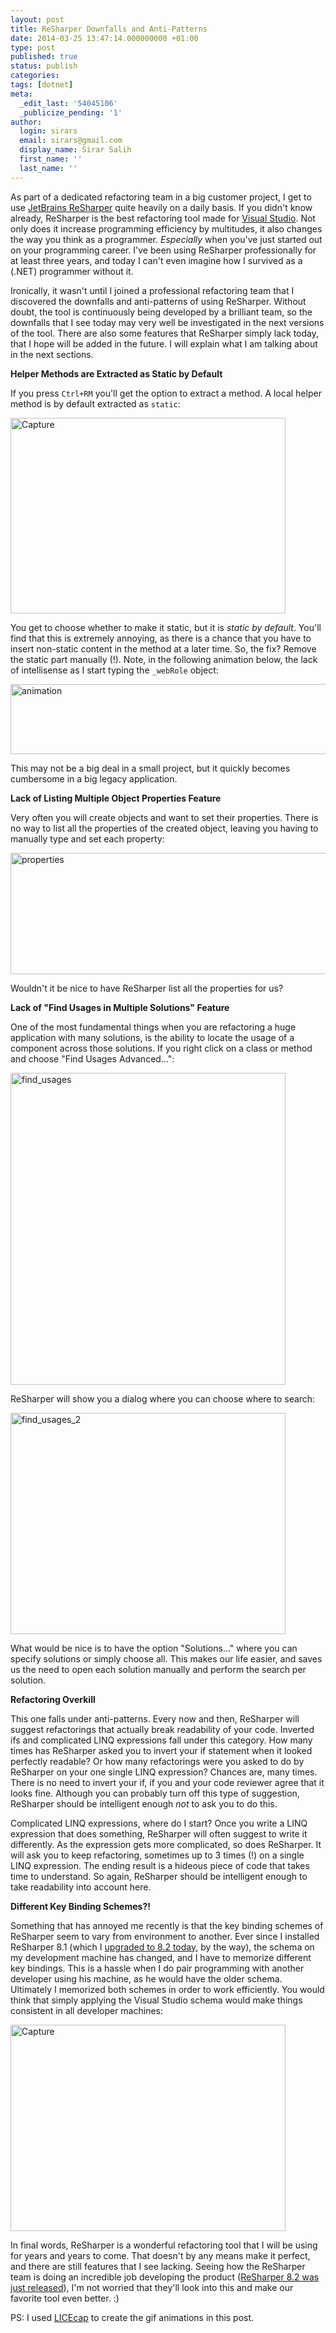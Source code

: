 ```yaml
---
layout: post
title: ReSharper Downfalls and Anti-Patterns
date: 2014-03-25 13:47:14.000000000 +01:00
type: post
published: true
status: publish
categories:
tags: [dotnet]
meta:
  _edit_last: '54045106'
  _publicize_pending: '1'
author:
  login: sirars
  email: sirars@gmail.com
  display_name: Sirar Salih
  first_name: ''
  last_name: ''
---
```

<p>As part of a dedicated refactoring team in a big customer project, I get to use <a href="http://www.jetbrains.com/resharper/" title="JetBrains ReSharper">JetBrains ReSharper</a> quite heavily on a daily basis. If you didn't know already, ReSharper is the best refactoring tool made for <a href="http://www.visualstudio.com/" title="Visual Studio">Visual Studio</a>. Not only does it increase programming efficiency by multitudes, it also changes the way you think as a programmer. <em>Especially</em> when you've just started out on your programming career. I've been using ReSharper professionally for at least three years, and today I can't even imagine how I survived as a (.NET) programmer without it. </p>
<p>Ironically, it wasn't until I joined a professional refactoring team that I discovered the downfalls and anti-patterns of using ReSharper. Without doubt, the tool is continuously being developed by a brilliant team, so the downfalls that I see today may very well be investigated in the next versions of the tool. There are also some features that ReSharper simply lack today, that I hope will be added in the future. I will explain what I am talking about in the next sections.</p>
<p><strong>Helper Methods are Extracted as Static by Default</strong></p>
<p>If you press <code>Ctrl+RM</code> you'll get the option to extract a method. A local helper method is by default extracted as <code>static</code>:</p>
<p><a href="https://sirars.files.wordpress.com/2014/03/capture.png"><img src="https://sirars.files.wordpress.com/2014/03/capture.png" alt="Capture" width="440" height="313" class="alignnone size-full wp-image-353" /></a></p>
<p>You get to choose whether to make it static, but it is <em>static by default</em>. You'll find that this is extremely annoying, as there is a chance that you have to insert non-static content in the method at a later time. So, the fix? Remove the static part manually (!). Note, in the following animation below, the lack of intellisense as I start typing the <code>_webRole</code> object:</p>
<p><img src="https://sirars.files.wordpress.com/2014/03/webrole1.gif" alt="animation" width="527" height="112" /></p>
<p>This may not be a big deal in a small project, but it quickly becomes cumbersome in a big legacy application.</p>
<p><strong>Lack of Listing Multiple Object Properties Feature</strong></p>
<p>Very often you will create objects and want to set their properties. There is no way to list all the properties of the created object, leaving you having to manually type and set each property:</p>
<p><img src="https://sirars.files.wordpress.com/2014/03/properties.gif" alt="properties" width="568" height="194" /></p>
<p>Wouldn't it be nice to have ReSharper list all the properties for us?</p>
<p><strong>Lack of "Find Usages in Multiple Solutions" Feature</strong></p>
<p>One of the most fundamental things when you are refactoring a huge application with many solutions, is the ability to locate the usage of a component across those solutions. If you right click on a class or method and choose "Find Usages Advanced...":</p>
<p><a href="https://sirars.files.wordpress.com/2014/03/find_usages.png"><img src="https://sirars.files.wordpress.com/2014/03/find_usages.png" alt="find_usages" width="440" height="499" class="alignnone size-full wp-image-370" /></a></p>
<p>ReSharper will show you a dialog where you can choose where to search:</p>
<p><a href="https://sirars.files.wordpress.com/2014/03/find_usages_2.png"><img src="https://sirars.files.wordpress.com/2014/03/find_usages_2.png" alt="find_usages_2" width="440" height="354" class="alignnone size-full wp-image-372" /></a></p>
<p>What would be nice is to have the option "Solutions..." where you can specify solutions or simply choose all. This makes our life easier, and saves us the need to open each solution manually and perform the search per solution.</p>
<p><strong>Refactoring Overkill</strong></p>
<p>This one falls under anti-patterns. Every now and then, ReSharper will suggest refactorings that actually break readability of your code. Inverted ifs and complicated LINQ expressions fall under this category. How many times has ReSharper asked you to invert your if statement when it looked perfectly readable? Or how many refactorings were you asked to do by ReSharper on your one single LINQ expression? Chances are, many times. There is no need to invert your if, if you and your code reviewer agree that it looks fine. Although you can probably turn off this type of suggestion, ReSharper should be intelligent enough <em>not</em> to ask you to do this.</p>
<p>Complicated LINQ expressions, where do I start? Once you write a LINQ expression that does something, ReSharper will often suggest to write it differently. As the expression gets more complicated, so does ReSharper. It will ask you to keep refactoring, sometimes up to 3 times (!) on a single LINQ expression. The ending result is a hideous piece of code that takes time to understand. So again, ReSharper should be intelligent enough to take readability into account here.</p>
<p><strong>Different Key Binding Schemes?!</strong></p>
<p>Something that has annoyed me recently is that the key binding schemes of ReSharper seem to vary from environment to another. Ever since I installed ReSharper 8.1 (which I <a href="http://www.jetbrains.com/resharper/download/" title="upgraded to 8.2">upgraded to 8.2 today</a>, by the way), the schema on my development machine has changed, and I have to memorize different key bindings. This is a hassle when I do pair programming with another developer using his machine, as he would have the older schema. Ultimately I memorized both schemes in order to work efficiently. You would think that simply applying the Visual Studio schema would make things consistent in all developer machines:</p>
<p><a href="https://sirars.files.wordpress.com/2014/03/capture1.png"><img src="https://sirars.files.wordpress.com/2014/03/capture1.png" alt="Capture" width="440" height="330" class="alignnone size-full wp-image-376" /></a></p>

In final words, ReSharper is a wonderful refactoring tool that I will be using for years and years to come. That doesn't by any means make it perfect, and there are still features that I see lacking. Seeing how the ReSharper team is doing an incredible job developing the product (<a href="http://www.jetbrains.com/resharper/download/" title="ReSharper 8.2">ReSharper 8.2 was just released</a>), I'm not worried that they'll look into this and make our favorite tool even better. :)

PS: I used [LICEcap](http://www.cockos.com/licecap/) to create the gif animations in this post.